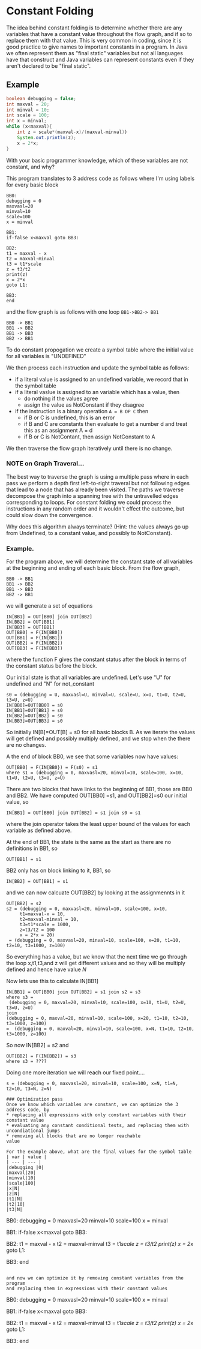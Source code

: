 # Constant Folding

The idea behind constant folding is to determine whether there are any variables that have a constant value throughout the flow graph,
and if so to replace them with that value. This is very common in coding, since it is good practice to give names to important constants
in a program. In Java we often represent them as "final static" variables but not all languages have that construct and Java variables can
represent constants even if they aren't declared to be "final static".

## Example
``` java
boolean debugging = false;
int maxval = 20;
int minval = 10;
int scale = 100;
int x = minval;
while (x<maxval){
    int z = scale*(maxval-x)/(maxval-minval))
    System.out.println(z);
    x = 2*x;
}
```
With your basic programmer knowledge, which of these variables are not constant, and why?

This program translates to 3 address code as follows where I'm using labels for every basic block
```
BB0:
debugging = 0
maxvasl=20
minval=10
scale=100
x = minval

BB1:
if-false x<maxval goto BB3:

BB2:
t1 = maxval - x
t2 = maxval-minval
t3 = t1*scale
z = t3/t2
print(z)
x = 2*x
goto L1:

BB3:
end
```
and the flow graph is as follows with one loop ```BB1->BB2-> BB1```
```
BB0 -> BB1
BB1 -> BB2
BB1 -> BB3
BB2 -> BB1
```
To do constant propogation we create a symbol table where the initial value for all variables is "UNDEFINED"

We then process each instruction and update the symbol table as follows:
* if a literal value is assigned to an undefined variable, we record that in the symbol table
* if a literal vaslue is assigned to an variable which has a value, then
  * do nothing if the values agree
  * assign the value as NotConstant if they disagree
* if the instruction is a binary operation ```A = B OP C``` then
  * if B or C is undefined, this is an error
  * if B and C are constants then evaluate to get a number d and treat this as an assignment A = d
  * if B or C is NotContant, then assign NotConstant to A

We then traverse the flow graph  iteratively until there is no change.

### NOTE on Graph Traveral...
The best way to traverse the graph is using a multiple pass where in each pass we perform a depth first left-to-right traveral but not following edges that lead to a node that has already been visited. The paths we traverse decompose the graph into a spanning tree with the untravelled edges corresponding to loops.
For constant folding we could process the instructions in any random order and it wouldn't effect the outcome, but could slow down the convergence.

Why does this algorithm always terminate? (Hint: the values always go up from Undefined, to a constant value, and possibly to NotConstant).

### Example.
For the program above, we will determine the constant state of all variables at the beginning and ending of each basic block.
From the flow graph, 
```
BB0 -> BB1
BB1 -> BB2
BB1 -> BB3
BB2 -> BB1
```
we will generate a set of equations
```
IN[BB1] = OUT[BB0] join OUT[BB2]
IN[BB2] = OUT[BB1]
IN[BB3] = OUT[BB1]
OUT[BB0] = F(IN[BB0])
OUT[BB1] = F(IN[BB1])
OUT[BB2] = F(IN[BB2])
OUT[BB3] = F(IN[BB3])
```
where the function F gives the constant status after the block in terms of the constant status before the block.

Our initial state is that all variables are undefined. Let's use "U" for undefined and "N" for not_constant
```
s0 = (debugging = U, maxvasl=U, minval=U, scale=U, x=U, t1=U, t2=U, t3=U, z=U)
IN[BB0]=OUT[BB0] = s0
IN[BB1]=OUT[BB1] = s0
IN[BB2]=OUT[BB2] = s0
IN[BB3]=OUT[BB3] = s0
```
So initially  IN[B]=OUT[B] = s0 for all basic blocks B. As we iterate the values will get
defined and possibly multiply defined, and we stop when the there are no changes.

A the end of block BB0, we see that some variables now have values:
```
OUT[BB0] = F(IN[BB0}) = F(s0) = s1
where s1 = (debugging = 0, maxvasl=20, minval=10, scale=100, x=10, t1=U, t2=U, t3=U, z=U)
```

There are two blocks that have links to the beginning of BB1, those are BB0 and BB2.
We have computed OUT[BB0] =s1, and OUT[BB2]=s0 our initial value, so
```
IN[BB1] = OUT[BB0] join OUT[BB2] = s1 join s0 = s1
```
where the join operator takes the least upper bound of the values for each variable as defined above.

At the end of BB1, the state is the same as the start as there are no definitions in BB1, so
```
OUT[BB1] = s1
```
BB2 only has on block linking to it, BB1, so 
```
IN[BB2] = OUT[BB1] = s1
```
and we can now calcuate OUT[BB2]  by looking at the assignmennts in it
```
OUT[BB2] = s2
s2 = (debugging = 0, maxvasl=20, minval=10, scale=100, x=10,
     t1=maxval-x = 10,
     t2=maxval-minval = 10,
     t3=t1*scale = 1000,
     z=t3/t2 = 100
     x = 2*x = 20)
 = (debugging = 0, maxvasl=20, minval=10, scale=100, x=20, t1=10, t2=10, t3=1000, z=100)
```
So everything has a value, but we know that the next time we go through the loop x,t1,t3,and z will
get different values and so they will be multiply defined and hence have value $N$

Now lets use this to calculate IN[BB1]
```
IN[BB1] = OUT[BB0] join OUT[BB2] = s1 join s2 = s3
where s3 =
 (debugging = 0, maxval=20, minval=10, scale=100, x=10, t1=U, t2=U, t3=U, z=U)
join
(debugging = 0, maxval=20, minval=10, scale=100, x=20, t1=10, t2=10, t3=1000, z=100)
=  (debugging = 0, maxval=20, minval=10, scale=100, x=N, t1=10, t2=10, t3=1000, z=100)
```

So now IN[BB2] = s2 and 
```
OUT[BB2] = F(IN[BB2]) = s3
where s3 = ????
```

Doing one more iteration we will reach our fixed point....
```
s = (debugging = 0, maxvasl=20, minval=10, scale=100, x=N, t1=N, t2=10, t3=N, z=N)

### Optimization pass
Once we know which variables are constant, we can optimize the 3 address code, by 
* replacing all expressions with only constant variables with their constant value 
* evaluating any constant conditional tests, and replacing them with uncondiational jumps
* removing all blocks that are no longer reachable
value

For the example above, what are the final values for the symbol table
| var | value |
| --- | --- |
|debugging |0|
|maxval|20|
|minval|10|
|scale|100|
|x|N|
|z|N|
|t1|N|
|t2|10|
|t3|N|

```
BB0:
debugging = 0
maxvasl=20
minval=10
scale=100
x = minval

BB1:
if-false x<maxval goto BB3:

BB2:
t1 = maxval - x
t2 = maxval-minval
t3 = t1*scale
z = t3/t2
print(z)
x = 2*x
goto L1:

BB3:
end
```

and now we can optimize it by removing constant variables from the program
and replacing them in expressions with their constant values
```
BB0:
debugging = 0
maxvasl=20
minval=10
scale=100
x = minval

BB1:
if-false x<maxval goto BB3:

BB2:
t1 = maxval - x
t2 = maxval-minval
t3 = t1*scale
z = t3/t2
print(z)
x = 2*x
goto L1:

BB3:
end
```




